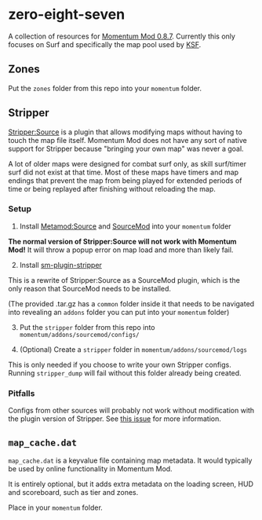 # zero-eight-seven

A collection of resources for [Momentum Mod 0.8.7](https://github.com/momentum-mod/game/releases/tag/0.8.7-public-eval).
Currently this only focuses on Surf and specifically the map pool used by [KSF](http://ksfclan.com/).

## Zones

Put the `zones` folder from this repo into your `momentum` folder.

## Stripper

[Stripper:Source](https://www.bailopan.net/stripper/) is a plugin that allows modifying maps without having to touch the map file itself.
Momentum Mod does not have any sort of native support for Stripper because "bringing your own map" was never a goal.

A lot of older maps were designed for combat surf only, as skill surf/timer surf did not exist at that time.
Most of these maps have timers and map endings that prevent the map from being played for extended periods of time or being replayed after finishing without reloading the map.

### Setup

1. Install [Metamod:Source](https://www.metamodsource.net/downloads.php?branch=stable) and [SourceMod](https://www.sourcemod.net/downloads.php?branch=stable) into your `momentum` folder

**The normal version of Stripper:Source will not work with Momentum Mod!** It will throw a popup error on map load and more than likely fail.

2. Install [sm-plugin-stripper](https://github.com/srcdslab/sm-plugin-stripper/releases)

This is a rewrite of Stripper:Source as a SourceMod plugin, which is the only reason that SourceMod needs to be installed.

(The provided .tar.gz has a `common` folder inside it that needs to be navigated into revealing an `addons` folder you can put into your `momentum` folder)

3. Put the `stripper` folder from this repo into `momentum/addons/sourcemod/configs/`

4. (Optional) Create a `stripper` folder in `momentum/addons/sourcemod/logs`

This is only needed if you choose to write your own Stripper configs. Running `stripper_dump` will fail without this folder already being created.

### Pitfalls

Configs from other sources will probably not work without modification with the plugin version of Stripper. See [this issue](https://github.com/tilgep/stripper/issues/2) for more information.

## `map_cache.dat`

`map_cache.dat` is a keyvalue file containing map metadata. It would typically be used by online functionality in Momentum Mod.

It is entirely optional, but it adds extra metadata on the loading screen, HUD and scoreboard, such as tier and zones.

Place in your `momentum` folder.
